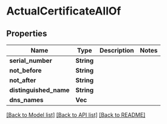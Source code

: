 # ActualCertificateAllOf

## Properties

Name | Type | Description | Notes
------------ | ------------- | ------------- | -------------
**serial_number** | **String** |  | 
**not_before** | **String** |  | 
**not_after** | **String** |  | 
**distinguished_name** | **String** |  | 
**dns_names** | **Vec<String>** |  | 

[[Back to Model list]](../README.md#documentation-for-models) [[Back to API list]](../README.md#documentation-for-api-endpoints) [[Back to README]](../README.md)


